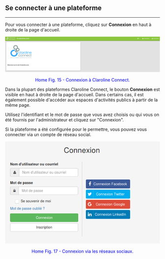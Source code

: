 ## Se connecter à une plateforme

---

Pour vous connecter à une plateforme, cliquez sur **Connexion** en haut à droite de la page d'accueil.

![3-se connecter.PNG](images/connexion.png)

<p style="text-align: center; color: blue">Home Fig. 15 - Connexion à Claroline Connect.</p>

Dans la plupart des plateformes Claroline Connect, le bouton **Connexion** est visible en haut à droite de la page d'accueil. Dans certains cas, il est également possible d'accéder aux espaces d'activités publics à partir de la même page.

Utilisez l'identifiant et le mot de passe que vous avez choisis ou qui vous on été fournis par l'administrateur et cliquez sur "Connexion".


Si la plateforme a été configurée pour le permettre, vous pouvez vous connecter via un compte de réseau social.

![](images/connexion-reseaux-sociaux.png)

<p style="text-align: center; color: blue">Home Fig. 17 - Connexion via les réseaux sociaux.</p>

